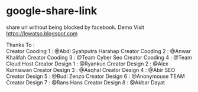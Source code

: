 # google-share-link
share url without being blocked by facebook. Demo Visit https://lewatso.blogspot.com

Thanks To :<br/>
Creator Cooding 1 : @Abdi Syahputra Harahap
Creator Cooding 2 : @Anwar Khalifah
Creator Cooding 3 : @Team Cyber Seo
Creator Cooding 4 : @Team Cloud Host
Creator Design 1 : @Ryankun
Creator Design 2 : @Alex Kurniawan
Creator Design 3 : @Asqhal
Creator Design 4 : @Abir SEO
Creator Design 5 : @Budi Zenzo
Creator Design 6 : @Anonymouse TEAM
Creator Design 7 : @Rans Hans
Creator Design 8 : @Akbar Dayat
